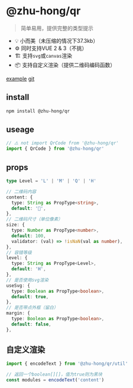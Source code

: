 # @zhu-hong/qr

> 简单易用，提供完整的类型提示

- 💡 小而美（未压缩的情况下37.3kb）
- ⚙️ 同时支持VUE 2 & 3（不挑）
- 🏗 支持`svg`或`canvas`渲染
- 📦 支持自定义渲染（提供二维码编码函数）

[example](https://643e47ae0cb6cf0008ee9c97--storied-fudge-2d68b2.netlify.app)
[git](https://github.com/zhu-hong/qr)

## install

```sh
npm install @zhu-hong/qr
```

## useage

```ts
// ⚠️ not import QrCode from '@zhu-hong/qr'
import { QrCode } from '@zhu-hong/qr'
```

## props

```ts
type Level = 'L' | 'M' | 'Q' | 'H'

// 二维码内容
content: {
  type: String as PropType<string>,
  default: '👀',
},
// 二维码尺寸（单位像素）
size: {
  type: Number as PropType<number>,
  default: 100,
  validator: (val) => !isNaN(val as number),
},
// 容错等级
level: {
  type: String as PropType<Level>,
  default: 'H',
},
// 是否使用svg渲染
useSvg: {
  type: Boolean as PropType<boolean>,
  default: true,
},
// 是否带点外框（留白）
margin: {
  type: Boolean as PropType<boolean>,
  default: false,
},
```

## 自定义渲染

```ts
import { encodeText } from '@zhu-hong/qr/util'

// 返回一个boolean[][]，值为true则为黑块
const modules = encodeText('content')
```
